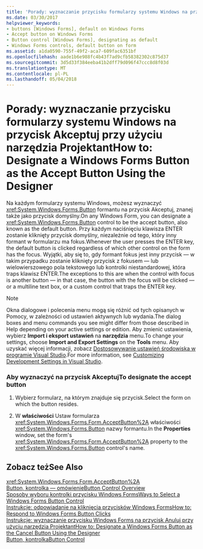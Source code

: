 ```yaml
---
title: 'Porady: wyznaczanie przycisku formularzy systemu Windows na przycisk Akceptuj przy użyciu narzędzia Projektant'
ms.date: 03/30/2017
helpviewer_keywords:
- buttons [Windows Forms], default on Windows Forms
- Accept button on Windows Forms
- Button control [Windows Forms], designating as default
- Windows Forms controls, default button on form
ms.assetid: a1da0590-755f-49f2-aca7-609fac6351bf
ms.openlocfilehash: aade1b6e988fc4b43f7ad9cfb58382302c875d37
ms.sourcegitcommit: 3d5d33f384eeba41b2dff79d096f47ccc8d8f03d
ms.translationtype: MT
ms.contentlocale: pl-PL
ms.lasthandoff: 05/04/2018
---
```

# <a name="how-to-designate-a-windows-forms-button-as-the-accept-button-using-the-designer"></a><span data-ttu-id="0ae0e-102">Porady: wyznaczanie przycisku formularzy systemu Windows na przycisk Akceptuj przy użyciu narzędzia Projektant</span><span class="sxs-lookup"><span data-stu-id="0ae0e-102">How to: Designate a Windows Forms Button as the Accept Button Using the Designer</span></span>
<span data-ttu-id="0ae0e-103">Na każdym formularzy systemu Windows, możesz wyznaczyć <xref:System.Windows.Forms.Button> formantu na przycisk Akceptuj, znanej także jako przycisk domyślny.</span><span class="sxs-lookup"><span data-stu-id="0ae0e-103">On any Windows Form, you can designate a <xref:System.Windows.Forms.Button> control to be the accept button, also known as the default button.</span></span> <span data-ttu-id="0ae0e-104">Przy każdym naciśnięciu klawisza ENTER zostanie kliknięty przycisk domyślny, niezależnie od tego, który inny formant w formularzu ma fokus.</span><span class="sxs-lookup"><span data-stu-id="0ae0e-104">Whenever the user presses the ENTER key, the default button is clicked regardless of which other control on the form has the focus.</span></span> <span data-ttu-id="0ae0e-105">Wyjątki, aby się to, gdy formant fokus jest inny przycisk — w takim przypadku zostanie kliknięty przycisk z fokusem — lub wielowierszowego pola tekstowego lub kontrolki niestandardowej, która traps klawisz ENTER.</span><span class="sxs-lookup"><span data-stu-id="0ae0e-105">The exceptions to this are when the control with focus is another button — in that case, the button with the focus will be clicked — or a multiline text box, or a custom control that traps the ENTER key.</span></span>  
  
> [!NOTE]
>  <span data-ttu-id="0ae0e-106">Okna dialogowe i polecenia menu mogą się różnić od tych opisanych w Pomocy, w zależności od ustawień aktywnych lub wydania.</span><span class="sxs-lookup"><span data-stu-id="0ae0e-106">The dialog boxes and menu commands you see might differ from those described in Help depending on your active settings or edition.</span></span> <span data-ttu-id="0ae0e-107">Aby zmienić ustawienia, wybierz **Import i eksport ustawień** na **narzędzia** menu.</span><span class="sxs-lookup"><span data-stu-id="0ae0e-107">To change your settings, choose **Import and Export Settings** on the **Tools** menu.</span></span> <span data-ttu-id="0ae0e-108">Aby uzyskać więcej informacji, zobacz [Dostosowywanie ustawień środowiska w programie Visual Studio](http://msdn.microsoft.com/library/22c4debb-4e31-47a8-8f19-16f328d7dcd3).</span><span class="sxs-lookup"><span data-stu-id="0ae0e-108">For more information, see [Customizing Development Settings in Visual Studio](http://msdn.microsoft.com/library/22c4debb-4e31-47a8-8f19-16f328d7dcd3).</span></span>  
  
### <a name="to-designate-the-accept-button"></a><span data-ttu-id="0ae0e-109">Aby wyznaczyć na przycisk Akceptuj</span><span class="sxs-lookup"><span data-stu-id="0ae0e-109">To designate the accept button</span></span>  
  
1.  <span data-ttu-id="0ae0e-110">Wybierz formularz, na którym znajduje się przycisk.</span><span class="sxs-lookup"><span data-stu-id="0ae0e-110">Select the form on which the button resides.</span></span>  
  
2.  <span data-ttu-id="0ae0e-111">W **właściwości** Ustaw formularza <xref:System.Windows.Forms.Form.AcceptButton%2A> właściwości <xref:System.Windows.Forms.Button> nazwy formantu.</span><span class="sxs-lookup"><span data-stu-id="0ae0e-111">In the **Properties** window, set the form's <xref:System.Windows.Forms.Form.AcceptButton%2A> property to the <xref:System.Windows.Forms.Button> control's name.</span></span>  
  
## <a name="see-also"></a><span data-ttu-id="0ae0e-112">Zobacz też</span><span class="sxs-lookup"><span data-stu-id="0ae0e-112">See Also</span></span>  
 <xref:System.Windows.Forms.Form.AcceptButton%2A>  
 [<span data-ttu-id="0ae0e-113">Button, kontrolka — omówienie</span><span class="sxs-lookup"><span data-stu-id="0ae0e-113">Button Control Overview</span></span>](../../../../docs/framework/winforms/controls/button-control-overview-windows-forms.md)  
 [<span data-ttu-id="0ae0e-114">Sposoby wyboru kontrolki przycisku Windows Forms</span><span class="sxs-lookup"><span data-stu-id="0ae0e-114">Ways to Select a Windows Forms Button Control</span></span>](../../../../docs/framework/winforms/controls/ways-to-select-a-windows-forms-button-control.md)  
 [<span data-ttu-id="0ae0e-115">Instrukcje: odpowiadanie na kliknięcia przycisków Windows Forms</span><span class="sxs-lookup"><span data-stu-id="0ae0e-115">How to: Respond to Windows Forms Button Clicks</span></span>](../../../../docs/framework/winforms/controls/how-to-respond-to-windows-forms-button-clicks.md)  
 [<span data-ttu-id="0ae0e-116">Instrukcje: wyznaczanie przycisku Windows Forms na przycisk Anuluj przy użyciu narzędzia Projektant</span><span class="sxs-lookup"><span data-stu-id="0ae0e-116">How to: Designate a Windows Forms Button as the Cancel Button Using the Designer</span></span>](../../../../docs/framework/winforms/controls/designate-a-wf-button-as-the-cancel-button-using-the-designer.md)  
 [<span data-ttu-id="0ae0e-117">Button, kontrolka</span><span class="sxs-lookup"><span data-stu-id="0ae0e-117">Button Control</span></span>](../../../../docs/framework/winforms/controls/button-control-windows-forms.md)
